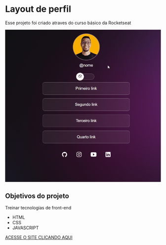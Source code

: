 <h1>Layout de perfil</h1>
<p>Esse projeto foi criado atraves do curso básico da Rocketseat</p>
<img src="./arquivo readme/rocketseat.gif">
<h2> Objetivos do projeto</h2>
<p>Treinar tecnologias de front-end</p>
<ul>
<li>HTML</li>
<li>CSS</li>
<li>JAVASCRIPT</li>
</ul>

<a href="https://ramonlleopoldo.github.io/Layout-perfil/">ACESSE O SITE CLICANDO AQUI</a>